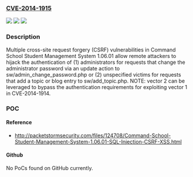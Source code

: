 ### [CVE-2014-1915](https://cve.mitre.org/cgi-bin/cvename.cgi?name=CVE-2014-1915)
![](https://img.shields.io/static/v1?label=Product&message=n%2Fa&color=blue)
![](https://img.shields.io/static/v1?label=Version&message=n%2Fa&color=blue)
![](https://img.shields.io/static/v1?label=Vulnerability&message=n%2Fa&color=brighgreen)

### Description

Multiple cross-site request forgery (CSRF) vulnerabilities in Command School Student Management System 1.06.01 allow remote attackers to hijack the authentication of (1) administrators for requests that change the administrator password via an update action to sw/admin_change_password.php or (2) unspecified victims for requests that add a topic or blog entry to sw/add_topic.php.  NOTE: vector 2 can be leveraged to bypass the authentication requirements for exploiting vector 1 in CVE-2014-1914.

### POC

#### Reference
- http://packetstormsecurity.com/files/124708/Command-School-Student-Management-System-1.06.01-SQL-Injection-CSRF-XSS.html

#### Github
No PoCs found on GitHub currently.

